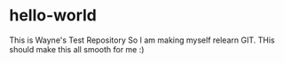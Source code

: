 # hello-world
This is Wayne's Test Repository
So I am making myself relearn GIT.  THis should make this all smooth for me :) 
